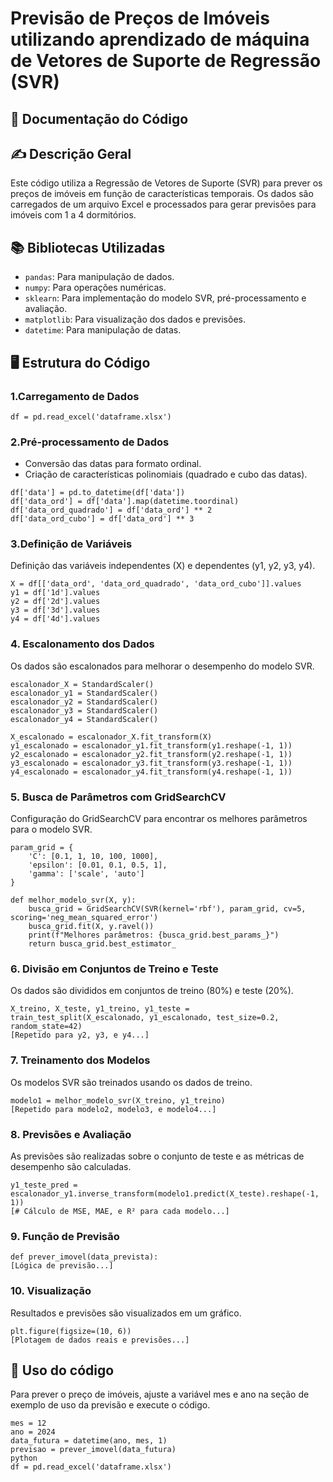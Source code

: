 # Previsão de Preços de Imóveis utilizando aprendizado de máquina de Vetores de Suporte de Regressão (SVR)
## 📄 Documentação do Código

## ✍ Descrição Geral
Este código utiliza a Regressão de Vetores de Suporte (SVR) para prever os preços de imóveis em função de características temporais. Os dados são carregados de um arquivo Excel e processados para gerar previsões para imóveis com 1 a 4 dormitórios.

## 📚 Bibliotecas Utilizadas
- `pandas`: Para manipulação de dados.
- `numpy`: Para operações numéricas.
- `sklearn`: Para implementação do modelo SVR, pré-processamento e avaliação.
- `matplotlib`: Para visualização dos dados e previsões.
- `datetime`: Para manipulação de datas.

## 🖥️ Estrutura do Código

### 1.Carregamento de Dados
```
df = pd.read_excel('dataframe.xlsx')
```

### 2.Pré-processamento de Dados
- Conversão das datas para formato ordinal.
- Criação de características polinomiais (quadrado e cubo das datas).
```
df['data'] = pd.to_datetime(df['data'])
df['data_ord'] = df['data'].map(datetime.toordinal)
df['data_ord_quadrado'] = df['data_ord'] ** 2
df['data_ord_cubo'] = df['data_ord'] ** 3
```

### 3.Definição de Variáveis
Definição das variáveis independentes (X) e dependentes (y1, y2, y3, y4).
```
X = df[['data_ord', 'data_ord_quadrado', 'data_ord_cubo']].values
y1 = df['1d'].values
y2 = df['2d'].values
y3 = df['3d'].values
y4 = df['4d'].values
```
### 4. Escalonamento dos Dados
Os dados são escalonados para melhorar o desempenho do modelo SVR.
```
escalonador_X = StandardScaler()
escalonador_y1 = StandardScaler()
escalonador_y2 = StandardScaler()
escalonador_y3 = StandardScaler()
escalonador_y4 = StandardScaler()

X_escalonado = escalonador_X.fit_transform(X)
y1_escalonado = escalonador_y1.fit_transform(y1.reshape(-1, 1))
y2_escalonado = escalonador_y2.fit_transform(y2.reshape(-1, 1))
y3_escalonado = escalonador_y3.fit_transform(y3.reshape(-1, 1))
y4_escalonado = escalonador_y4.fit_transform(y4.reshape(-1, 1))
```
### 5. Busca de Parâmetros com GridSearchCV
Configuração do GridSearchCV para encontrar os melhores parâmetros para o modelo SVR.
```
param_grid = {
    'C': [0.1, 1, 10, 100, 1000],
    'epsilon': [0.01, 0.1, 0.5, 1],
    'gamma': ['scale', 'auto']
}

def melhor_modelo_svr(X, y):
    busca_grid = GridSearchCV(SVR(kernel='rbf'), param_grid, cv=5, scoring='neg_mean_squared_error')
    busca_grid.fit(X, y.ravel())
    print(f"Melhores parâmetros: {busca_grid.best_params_}")
    return busca_grid.best_estimator_
```
### 6. Divisão em Conjuntos de Treino e Teste
Os dados são divididos em conjuntos de treino (80%) e teste (20%).
```
X_treino, X_teste, y1_treino, y1_teste = train_test_split(X_escalonado, y1_escalonado, test_size=0.2, random_state=42)
[Repetido para y2, y3, e y4...]
```
### 7. Treinamento dos Modelos
Os modelos SVR são treinados usando os dados de treino.
```
modelo1 = melhor_modelo_svr(X_treino, y1_treino)
[Repetido para modelo2, modelo3, e modelo4...]
```
### 8. Previsões e Avaliação
As previsões são realizadas sobre o conjunto de teste e as métricas de desempenho são calculadas.
```
y1_teste_pred = escalonador_y1.inverse_transform(modelo1.predict(X_teste).reshape(-1, 1))
[# Cálculo de MSE, MAE, e R² para cada modelo...]
```
### 9. Função de Previsão
```
def prever_imovel(data_prevista):
[Lógica de previsão...]
```
### 10. Visualização
Resultados e previsões são visualizados em um gráfico.
```
plt.figure(figsize=(10, 6))
[Plotagem de dados reais e previsões...]
```
## 🔘 Uso do código
Para prever o preço de imóveis, ajuste a variável mes e ano na seção de exemplo de uso da previsão e execute o código.
```
mes = 12
ano = 2024
data_futura = datetime(ano, mes, 1)
previsao = prever_imovel(data_futura)
python
df = pd.read_excel('dataframe.xlsx')
```
